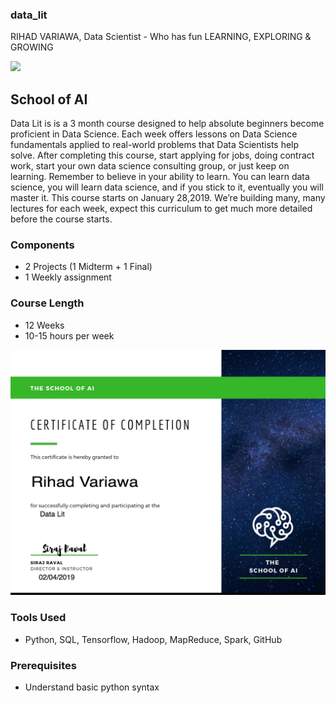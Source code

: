 ### data_lit
RIHAD VARIAWA, Data Scientist - Who has fun LEARNING, EXPLORING & GROWING

![](images/dta.png)

## School of AI

Data Lit is is a 3 month course designed to help absolute beginners become proficient in Data Science. Each week offers lessons on Data Science fundamentals applied to real-world problems that Data Scientists help solve. After completing this course, start applying for jobs, doing contract work, start your own data science consulting group, or just keep on learning. Remember to believe in your ability to learn. You can learn data science, you will learn data science, and if you stick to it, eventually you will master it. This course starts on January 28,2019.  We’re building many, many lectures for each week, expect this curriculum to get much more detailed before the course starts.

### Components
* 2 Projects (1 Midterm + 1 Final)
* 1 Weekly assignment
### Course Length
* 12 Weeks
* 10-15 hours per week

![](images/certificate.png)
### Tools Used
* Python, SQL, Tensorflow, Hadoop, MapReduce, Spark, GitHub
### Prerequisites 
* Understand basic python syntax
